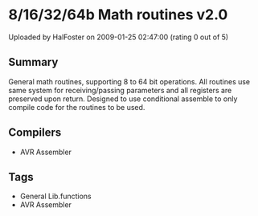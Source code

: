 # 8/16/32/64b Math routines v2.0

Uploaded by HalFoster on 2009-01-25 02:47:00 (rating 0 out of 5)

## Summary

General math routines, supporting 8 to 64 bit operations. All routines use same system for receiving/passing parameters and all registers are preserved upon return. Designed to use conditional assemble to only compile code for the routines to be used.

## Compilers

- AVR Assembler

## Tags

- General Lib.functions
- AVR Assembler
